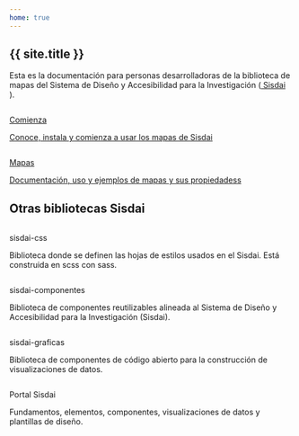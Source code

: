 ```yaml
---
home: true
---
```


<script setup>
import { useData } from 'vitepress'

// https://vitepress.dev/es/reference/runtime-api#usedata
const { site } = useData()
const cdn = import.meta.env.VITE_CDN_ARCHIVOS
</script>

<section id="introduccion" class="contenedor m-y-10">
  <div class="ancho-lectura">
    <h1 class="texto-centrado">{{ site.title }}</h1>
    <p>
      Esta es la documentación para personas desarrolladoras de la biblioteca de mapas del
      Sistema de Diseño y Accesibilidad para la Investigación (<a
        href="https://sisdai.conahcyt.mx/"
        target="_blank"
      >
        Sisdai
      </a>).
    </p>
  </div>
  <div class="ancho-fijo flex">
    <div class="columna-8">
      <a class="tarjeta tarjeta-hipervinculo-interno" href="/comienza/">
        <picture>
          <source :srcset="`${cdn}inicio/comienza.webp`" type="image/webp" />
          <img
            loading="lazy"
            class="tarjeta-imagen"
            :src="`${cdn}inicio/comienza.png`"
            alt=""
          />
        </picture>
        <div class="tarjeta-cuerpo">
          <p class="tarjeta-titulo">Comienza</p>
          <p class="tarjeta-etiqueta">Conoce, instala y comienza a usar los mapas de Sisdai</p>
        </div>
      </a>
    </div>
    <div class="columna-8">
      <a class="tarjeta tarjeta-hipervinculo-interno" href="/mapas/">
        <picture>
          <source :srcset="`${cdn}inicio/tarjeta-mapas-esc.webp`" type="image/webp" />
          <img
            loading="lazy"
            class="tarjeta-imagen"
            :src="`${cdn}inicio/tarjeta-mapas-esc.png`"
            alt=""
          />
        </picture>
        <div class="tarjeta-cuerpo">
          <p class="tarjeta-titulo">Mapas</p>
          <p class="tarjeta-etiqueta">
            Documentación, uso y ejemplos de mapas y sus propiedadess
          </p>
        </div>
      </a>
    </div>
  </div>
</section>

<section id="otras-biliotecas" class="m-y-10">
  <div class="contenedor ancho-lectura">
    <h2 class="texto-centrado">Otras bibliotecas Sisdai</h2>
  </div>
  <div class="contenedor m-y-10">
    <div class="flex">
      <div class="columna-8 columna-4-esc">
        <div class="tarjeta">
          <picture>
            <source :srcset="`${cdn}inicio/tarjeta-css.webp`" type="image/webp" />
            <img
              loading="lazy"
              class="tarjeta-imagen"
              :src="`${cdn}inicio/tarjeta-css.png`"
              alt=""
            />
          </picture>
          <div class="tarjeta-cuerpo">
            <p class="tarjeta-titulo">sisdai-css</p>
            <p>
              Biblioteca donde se definen las hojas de estilos usados en el Sisdai. Está
              construida en scss con sass.
            </p>
          </div>
          <div class="tarjeta-pie flex">
            <SisdaiEnlaceExterno
              class="boton boton-primario boton-chico"
              enlace="https://sisdai-css.conahcyt.mx/"
              texto="Ir a biblioteca"
              aria-label="Ir a biblioteca sisdai css"
            />
            <SisdaiEnlaceExterno
              class="boton boton-secundario boton-chico"
              enlace="https://codigo.conahcyt.mx/sisdai/sisdai-css"
              texto="Ir a repositorio"
              aria-label="Ir a repositorio de código de sisdai css"
            />
          </div>
        </div>
      </div>
      <div class="columna-8 columna-4-esc">
        <div class="tarjeta">
          <picture>
            <source :srcset="`${cdn}inicio/tarjeta-componentes.webp`" type="image/webp" />
            <img
              loading="lazy"
              class="tarjeta-imagen"
              :src="`${cdn}inicio/tarjeta-componentes.png`"
              alt=""
            />
          </picture>
          <div class="tarjeta-cuerpo">
            <p class="tarjeta-titulo">sisdai-componentes</p>
            <p>
              Biblioteca de componentes reutilizables alineada al Sistema de Diseño y
              Accesibilidad para la Investigación (Sisdai).
            </p>
          </div>
          <div class="tarjeta-pie flex">
            <SisdaiEnlaceExterno
              class="boton boton-primario boton-chico"
              enlace="https://sisdai-componentes.conahcyt.mx/"
              texto="Ir a biblioteca"
              aria-label="Ir a biblioteca sisdai componentes"
            />
            <SisdaiEnlaceExterno
              class="boton boton-secundario boton-chico"
              enlace="https://codigo.conahcyt.mx/sisdai/sisdai-componentes"
              texto="Ir a repositorio"
              aria-label="Ir a repositorio de código de sisdai componentes"
            />
          </div>
        </div>
      </div>
      <div class="columna-8 columna-4-esc">
        <div class="tarjeta">
          <picture>
            <source :srcset="`${cdn}inicio/tarjeta-graficas.webp`" type="image/webp" />
            <img
              loading="lazy"
              class="tarjeta-imagen"
              :src="`${cdn}inicio/tarjeta-graficas.png`"
              alt=""
            />
          </picture>
          <div class="tarjeta-cuerpo">
            <p class="tarjeta-titulo">sisdai-graficas</p>
            <p>
              Biblioteca de componentes de código abierto para la construcción de
              visualizaciones de datos.
            </p>
          </div>
          <div class="tarjeta-pie flex">
            <SisdaiEnlaceExterno
              class="boton boton-primario boton-chico"
              enlace="https://sisdai-graficas.conahcyt.mx/"
              texto="Ir a biblioteca"
              aria-label="Ir a biblioteca sisdai gráficas"
            />
            <SisdaiEnlaceExterno
              class="boton boton-secundario boton-chico"
              enlace="https://codigo.conahcyt.mx/sisdai/sisdai-graficas"
              texto="Ir a repositorio"
              aria-label="Ir a repositorio de código de sisdai gráficas"
            />
          </div>
        </div>
      </div>
      <div class="columna-8 columna-4-esc">
        <div class="tarjeta">
          <picture>
            <source :srcset="`${cdn}inicio/tarjeta-sisdai.webp`" type="image/webp" />
            <img
              loading="lazy"
              class="tarjeta-imagen"
              :src="`${cdn}inicio/tarjeta-sisdai.png`"
              alt=""
            />
          </picture>
          <div class="tarjeta-cuerpo">
            <p class="tarjeta-titulo">Portal Sisdai</p>
            <p>
              Fundamentos, elementos, componentes, visualizaciones de datos y plantillas de
              diseño.
            </p>
          </div>
          <div class="tarjeta-pie">
            <SisdaiEnlaceExterno
              class="boton boton-primario boton-chico"
              enlace="https://sisdai.conahcyt.mx/"
              texto="Ir a Sisdai"
              aria-label="Ir a Portal Sisdai"
            />
          </div>
        </div>
      </div>
    </div>
  </div>
</section>
